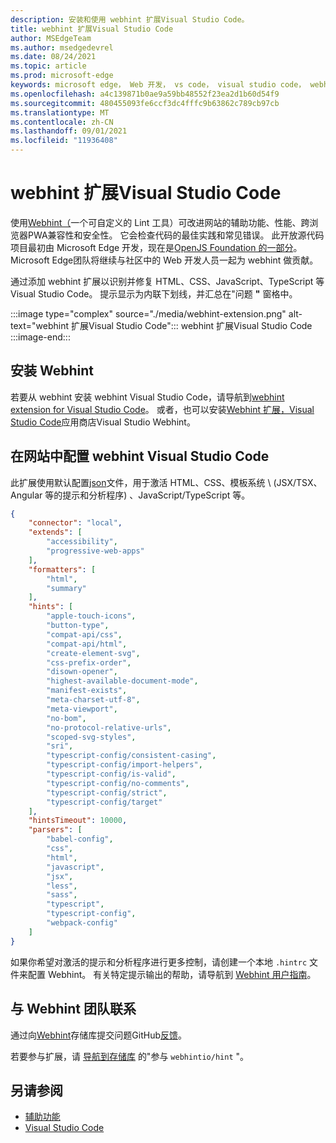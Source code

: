 ```yaml
---
description: 安装和使用 webhint 扩展Visual Studio Code。
title: webhint 扩展Visual Studio Code
author: MSEdgeTeam
ms.author: msedgedevrel
ms.date: 08/24/2021
ms.topic: article
ms.prod: microsoft-edge
keywords: microsoft edge， Web 开发， vs code， visual studio code， webhint
ms.openlocfilehash: a4c139871b0ae9a59bb48552f23ea2d1b60d54f9
ms.sourcegitcommit: 480455093fe6ccf3dc4fffc9b63862c789cb97cb
ms.translationtype: MT
ms.contentlocale: zh-CN
ms.lasthandoff: 09/01/2021
ms.locfileid: "11936408"
---
```

# <a name="the-webhint-extension-for-visual-studio-code"></a>webhint 扩展Visual Studio Code

使用[Webhint（][WebhintMain]一个可自定义的 Lint 工具）可改进网站的辅助功能、性能、跨浏览器PWA兼容性和安全性。  它会检查代码的最佳实践和常见错误。 此开放源代码项目最初由 Microsoft Edge 开发，现在是[OpenJS Foundation 的一部分][OpenjsFoundation]。  Microsoft Edge团队将继续与社区中的 Web 开发人员一起为 webhint 做贡献。

通过添加 webhint 扩展以识别并修复 HTML、CSS、JavaScript、TypeScript 等Visual Studio Code。  提示显示为内联下划线，并汇总在"问题 **"** 窗格中。

:::image type="complex" source="./media/webhint-extension.png" alt-text="webhint 扩展Visual Studio Code":::
   webhint 扩展Visual Studio Code
:::image-end:::


<!-- ====================================================================== -->
## <a name="installing-webhint"></a>安装 Webhint

若要从 webhint 安装 webhint Visual Studio Code，请导航到[webhint extension for Visual Studio Code](index.md#the-webhint-extension-for-visual-studio-code)。 <!-- in the article _Visual Studio Code overview_. -->  或者，也可以安装[Webhint 扩展，Visual Studio Code][VisualstudioMarketplaceWebhint]应用商店Visual Studio Webhint。


<!-- ====================================================================== -->
## <a name="configuring-webhint-in-visual-studio-code"></a>在网站中配置 webhint Visual Studio Code

此扩展使用默认配置[json][GithubWebhintioIndexjson]文件，用于激活 HTML、CSS、模板系统 \ (JSX/TSX、Angular 等的提示和分析程序\) 、JavaScript/TypeScript 等。

```json
{
    "connector": "local",
    "extends": [
        "accessibility",
        "progressive-web-apps"
    ],
    "formatters": [
        "html",
        "summary"
    ],
    "hints": [
        "apple-touch-icons",
        "button-type",
        "compat-api/css",
        "compat-api/html",
        "create-element-svg",
        "css-prefix-order",
        "disown-opener",
        "highest-available-document-mode",
        "manifest-exists",
        "meta-charset-utf-8",
        "meta-viewport",
        "no-bom",
        "no-protocol-relative-urls",
        "scoped-svg-styles",
        "sri",
        "typescript-config/consistent-casing",
        "typescript-config/import-helpers",
        "typescript-config/is-valid",
        "typescript-config/no-comments",
        "typescript-config/strict",
        "typescript-config/target"
    ],
    "hintsTimeout": 10000,
    "parsers": [
        "babel-config",
        "css",
        "html",
        "javascript",
        "jsx",
        "less",
        "sass",
        "typescript",
        "typescript-config",
        "webpack-config"
    ]
}
```

如果你希望对激活的提示和分析程序进行更多控制，请创建一个本地 `.hintrc` 文件来配置 Webhint。  有关特定提示输出的帮助，请导航到 [Webhint 用户指南][WebhintDocsUserguideConfiguringSummary]。


<!-- ====================================================================== -->
## <a name="getting-in-touch-with-the-webhint-team"></a>与 Webhint 团队联系

通过向[Webhint][GithubWebhintioIssuesNew]存储库提交问题GitHub[反馈][GithubWebhintio]。

若要参与扩展，请 [导航到存储库][GithubWebhintioExtensionVscodeContributing] 的"参与 `webhintio/hint` "。


<!-- ====================================================================== -->
## <a name="see-also"></a>另请参阅

*  [辅助功能][AccessibilityIndex]
*  [Visual Studio Code][VisualstudiocodeIndex]


<!-- ====================================================================== -->
<!--links -->
[AccessibilityIndex]: /microsoft-edge/accessibility "辅助功能|Microsoft Docs"
[VisualstudiocodeIndex]: /microsoft-edge/visual-studio-code/index "Visual Studio Code |Microsoft Docs"
<!-- external links -->
[GithubWebhintio]: https://github.com/webhintio/hint "webhint |GitHub"
[GithubWebhintioExtensionVscodeContributing]: https://github.com/webhintio/hint/blob/master/packages/extension-vscode/CONTRIBUTING.md "参与 - webhint |GitHub"
[GithubWebhintioIndexjson]: https://github.com/webhintio/hint/blob/master/packages/configuration-development/index.json "index.js- webhintio/hint |GitHub"
[GithubWebhintioIssuesNew]: https://github.com/webhintio/hint/issues/new "新问题 - webhintio/hint |GitHub"

[VisualstudioMarketplaceWebhint]: https://marketplace.visualstudio.com/items?itemName=webhint.vscode-webhint "webhint |Visual StudioMarketplace"

[OpenjsFoundation]: https://openjsf.org "OpenJS Foundation"

[WebhintDocsUserguideConfiguringSummary]: https://webhint.io/docs/user-guide/configuring-webhint/summary "配置 Webhint |webhint 文档"
[WebhintMain]: https://webhint.io "webhint"
